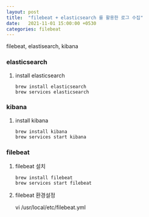 ```yaml
---
layout: post
title:  "filebeat + elasticsearch 를 활용한 로그 수집"
date:   2021-11-01 15:00:00 +0530
categories: filebeat
---
```


filebeat, elastisearch, kibana



### elasticsearch

1. install elasticsearch

    ```
    brew install elasticsearch
    brew services elasticsearch

    ```


### kibana

1. install kibana

    ```
    brew install kibana
    brew services start kibana
    ```


### filebeat 

1. filebeat 설치

    ```
    brew install filebeat
    brew services start filebeat
    ```

2. filebeat 환경설정

    vi /usr/local/etc/filebeat.yml

    ```


    ```



